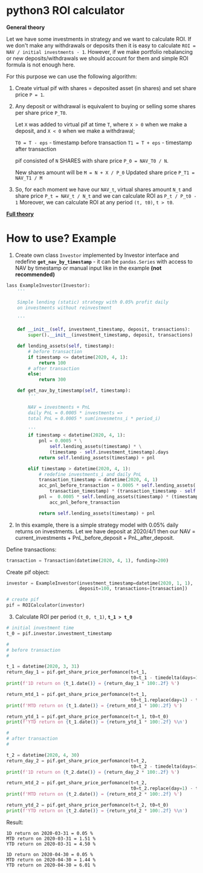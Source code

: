 # python3 ROI calculator

**General theory**

Let we have some investments in strategy and we want to calculate ROI. If we don't make any withdrawals or deposits then it is easy to calculate ```ROI = NAV / initial investments - 1```. However, if we make portfolio rebalancing or new deposits/withdrawals we should account for them and simple ROI formula is not enough here. 

For this purpose we can use the following algorithm:

1. Create virtual pif with shares = deposited asset (in shares) and set share price ```P = 1```.

2. Any deposit or withdrawal is equivalent to buying or selling some shares per share price ```P_T0```.

    Let ```X``` was added to virtual pif at time ```T```, where ```X > 0``` when we make a deposit, and ```X < 0``` when we make a withdrawal;

    ```T0 = T - eps``` - timestamp before transaction
    ```T1 = T + eps``` - timestamp after transaction

    pif consisted of ```N``` SHARES with share price ```P_0 = NAV_T0 / N```.

    New shares amount will be ```M = N + X / P_0```
    Updated share price ```P_T1 = NAV_T1 / M```

3. So, for each moment we have our ```NAV_t```, virtual shares amount ```N_t``` and share price ```P_t = NAV_t / N_t``` and we can calculate ROI as ```P_t / P_t0 - 1```
Moreover, we can calculate ROI at any period ```(t, t0)```, ```t > t0```.

[**Full theory**](https://www.investopedia.com/terms/r/returnoninvestment.asp)


# How to use? Example

1. Create own class ```Investor``` implemented by Investor interface and redefine **```get_nav_by_timestamp```** - it can be ```pandas.Series``` with access to NAV by timestamp or manual input like in the example **(not recommended)**

```python
lass ExampleInvestor(Investor):
    '''

    Simple lending (static) strategy with 0.05% profit daily
    on investments without reinvestment

    '''

    def __init__(self, investment_timestamp, deposit, transactions):
        super().__init__(investment_timestamp, deposit, transactions)

    def lending_assets(self, timestamp):
        # before transaction
        if timestamp <= datetime(2020, 4, 1):
            return 100
        # after transaction
        else:
            return 300

    def get_nav_by_timestamp(self, timestamp):
        '''

        NAV = investments + PnL
        daily PnL = 0.0005 * investments =>
        total PnL = 0.0005 * sum(invesmetns_i * period_i)
        
        '''
        if timestamp < datetime(2020, 4, 1):
            pnl = 0.0005 * \
                self.lending_assets(timestamp) * \
                (timestamp - self.investment_timestamp).days
            return self.lending_assets(timestamp) + pnl

        elif timestamp > datetime(2020, 4, 1):
            # redefine investments_i and daily PnL
            transaction_timestamp = datetime(2020, 4, 1)
            acc_pnl_before_transaction = 0.0005 * self.lending_assets(
                transaction_timestamp) * (transaction_timestamp - self.investment_timestamp).days
            pnl =  0.0005 * self.lending_assets(timestamp) * (timestamp - transaction_timestamp).days +\
                acc_pnl_before_transaction

            return self.lending_assets(timestamp) + pnl
```
2. In this example, there is a simple strategy model with 0.05% daily returns on investments. Let we have deposit at 2020/4/1 then our NAV = current_investments + PnL_before_deposit + PnL_after_deposit. 

Define transactions: 

```python
transaction = Transaction(datetime(2020, 4, 1), funding=200)
```

Create pif object:

```python
investor = ExampleInvestor(investment_timestamp=datetime(2020, 1, 1),
                           deposit=100, transactions=[transaction])

# create pif
pif = ROICalculator(investor)
```

3. Calculate ROI per period ```(t_0, t_1)```, **```t_1 > t_0```**
```python
# initial investment time
t_0 = pif.investor.investment_timestamp

#
# before transaction
#

t_1 = datetime(2020, 3, 31)
return_day_1 = pif.get_share_price_perfomance(t=t_1,
                                              t0=t_1 - timedelta(days=1))
print(f'1D return on {t_1.date()} = {return_day_1 * 100:.2f} %')

return_mtd_1 = pif.get_share_price_perfomance(t=t_1,
                                              t0=t_1.replace(day=1) - timedelta(hours=1))
print(f'MTD return on {t_1.date()} = {return_mtd_1 * 100:.2f} %')

return_ytd_1 = pif.get_share_price_perfomance(t=t_1, t0=t_0)
print(f'YTD return on {t_1.date()} = {return_ytd_1 * 100:.2f} %\n')

#
# after transaction
#

t_2 = datetime(2020, 4, 30)
return_day_2 = pif.get_share_price_perfomance(t=t_2,
                                              t0=t_2 - timedelta(days=1))
print(f'1D return on {t_2.date()} = {return_day_2 * 100:.2f} %')

return_mtd_2 = pif.get_share_price_perfomance(t=t_2,
                                              t0=t_2.replace(day=1) - timedelta(hours=1))
print(f'MTD return on {t_2.date()} = {return_mtd_2 * 100:.2f} %')

return_ytd_2 = pif.get_share_price_perfomance(t=t_2, t0=t_0)
print(f'YTD return on {t_2.date()} = {return_ytd_2 * 100:.2f} %\n')

```

Result:

```
1D return on 2020-03-31 = 0.05 %
MTD return on 2020-03-31 = 1.51 %
YTD return on 2020-03-31 = 4.50 %

1D return on 2020-04-30 = 0.05 %
MTD return on 2020-04-30 = 1.44 %
YTD return on 2020-04-30 = 6.01 %
```
